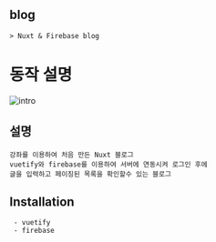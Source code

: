 ## blog
```
> Nuxt & Firebase blog
```


# 동작 설명
![intro](https://user-images.githubusercontent.com/35725338/113263657-0143a380-930d-11eb-8d69-aae7f517aca6.gif)

## 설명 
```
강좌를 이용하여 처음 만든 Nuxt 블로그
vuetify와 firebase를 이용하여 서버에 연동시켜 로그인 후에 
글을 입력하고 페이징된 목록을 확인할수 있는 블로그
```

## Installation
```
 - vuetify
 - firebase
```
